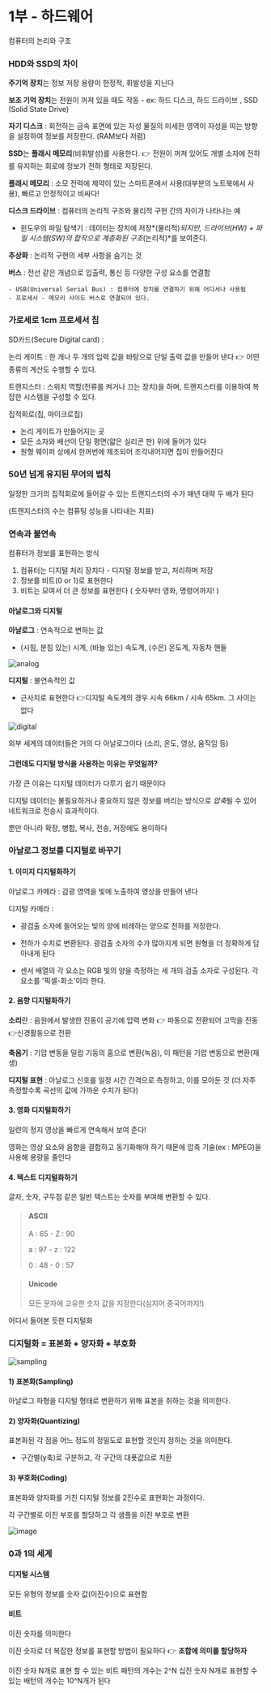 # 1부 - 하드웨어

컴퓨터의 논리와 구조



### **HDD와 SSD의 차이**

**주기억 장치**는 정보 저장 용량이 한정적, 휘발성을 지닌다

**보조 기억 장치**는 전원이 꺼져 있을 때도 작동 - ex: 하드 디스크, 하드 드라이브 , SSD (Solid State Drive)

**자기 디스크** : 회전하는 금속 표면에 있는 자성 물질의 미세한 영역이 자성을 띠는 방향을 설정하여 정보를 저장한다. (RAM보다 저렴)

**SSD**는 **플래시 메모리**(비휘발성)를 사용한다. 👉 전원이 꺼져 있어도 개별 소자에 전하를 유지하는 회로에 정보가 전하 형태로 저장된다.

**플래시 메모리** : 소모 전력에 제약이 있는 스마트폰에서 사용(대부분의 노트북에서 사용), 빠르고 안정적이고 비싸다!

**디스크 드라이브** : 컴퓨터의 논리적 구조와 물리적 구현 간의 차이가 나타나는 예

- 윈도우의 파일 탐색기 : 데이터는 장치에 저장*(물리적)*되지만, 드라이브(HW) + 파일 시스템(SW)의 합작으로 계층화된 구조*(논리적)*를 보여준다.

**추상화** : 논리적 구현의 세부 사항을 숨기는 것

**버스** : 전선 같은 개념으로 입출력, 통신 등 다양한 구성 요소를 연결함

	- USB(Universal Serial Bus) : 컴퓨터에 장치를 연결하기 위해 어디서나 사용됨
	- 프로세서 - 메모리 사이도 버스로 연결되어 있다.



### 가로세로 1cm 프로세서 칩

SD카드(Secure Digital card) :

논리 게이트 : 한 개나 두 개의 입력 값을 바탕으로 단일 출력 값을 만들어 낸다 👉 어떤 종류의 계산도 수행할 수 있다.

트랜지스터 : 스위치 역할(전류를 켜거나 끄는 장치)을 하며, 트랜지스터를 이용하여 복잡한 시스템을 구성할 수 있다.

집적회로(칩, 마이크로칩) 

- 논리 게이트가 만들어지는 곳
- 모든 소자와 배선이 단일 평면(얇은 실리콘 판) 위에 들어가 있다
- 원형 웨이퍼 상에서 한꺼번에 제조되어 조각내어지면 칩이 만들어진다



### 50년 넘게 유지된 무어의 법칙

일정한 크기의 집적회로에 들어갈 수 있는 트랜지스터의 수가 매년 대략 두 배가 된다

(트랜지스터의 수는 컴퓨팅 성능을 나타내는 지표)



### 연속과 불연속

컴퓨터가 정보를 표현하는 방식

1. 컴퓨터는 디지털 처리 장치다 - 디지털 정보를 받고, 처리하며 저장
2. 정보를 비트(0 or 1)로 표현한다
3. 비트는 모여서 더 큰 정보를 표현한다 ( 숫자부터 영화, 명령어까지! )



#### 아날로그와 디지털

**아날로그** : 연속적으로 변하는 값

- (시침, 분침 있는) 시계, (바늘 있는) 속도계, (수은) 온도계, 자동차 핸들

![analog](https://user-images.githubusercontent.com/17975647/169059226-f42d8dbc-6fd0-49a9-9d44-b844d89bc724.png)

**디지털** : 불연속적인 값

- 근사치로 표현한다 👉디지털 속도계의 경우 시속 66km / 시속 65km. 그 사이는 없다

![digital](https://user-images.githubusercontent.com/17975647/169058942-74da5547-ad77-4064-85e4-eedca2e0985c.png)

외부 세계의 데이터들은 거의 다 아날로그이다 (소리, 온도, 영상, 움직임 등)

#### 그런데도 디지털 방식을 사용하는 이유는 무엇일까?

가장 큰 이유는 디지털 데이터가 다루기 쉽기 때문이다

디지털 데이터는 불필요하거나 중요하지 않은 정보를 버리는 방식으로 *압축*될 수 있어 네트워크로 전송시 효과적이다.

뿐만 아니라 확장, 병합, 복사, 전송, 저장에도 용이하다





### 아날로그 정보를 디지털로 바꾸기

#### 1. 이미지 디지털화하기

아날로그 카메라 : 감광 영역을 빛에 노출하여 영상을 만들어 낸다

디지털 카메라 : 

- 광검출 소자에 들어오는 빛의 양에 비례하는 양으로 전하를 저장한다.

- 전하가 수치로 변환된다.  광검출 소자의 수가 많아지게 되면 원형을 더 정확하게 담아내게 된다

- 센서 배열의 각 요소는 RGB 빛의 양을 측정하는 세 개의 검출 소자로 구성된다. 각 요소를 '픽셀-화소'이라 한다.



#### 2. 음향 디지털화하기

**소리**란 : 음원에서 발생한 진동이 공기에 압력 변화 👉 파동으로 전환되어 고막을 진동 👉신경활동으로 전환

**축음기** : 기압 변동을 밀랍 기둥의 홈으로 변환(녹음), 이 패턴을 기압 변동으로 변환(재생)

**디지털 표현** : 아날로그 신호를 일정 시간 간격으로 측정하고, 이를 모아둔 것 (더 자주 측정할수록 곡선의 값에 가까운 수치가 된다)



#### 3. 영화 디지털화하기

일련의 정지 영상을 빠르게 연속해서 보여 준다!

영화는 영상 요소와 음향을 결합하고 동기화해야 하기 때문에 압축 기술(ex : MPEG)을 사용해 용량을 줄인다



#### 4. 텍스트 디지털화하기

글자, 숫자, 구두점 같은 일반 텍스트는 숫자를 부여해 변환할 수 있다.

> #### ASCII
>
> A : 65 - Z : 90
>
> a : 97 - z : 122
>
> 0 : 48 - 0 : 57

> #### Unicode
> 모든 문자에 고유한 숫자 값을 지정한다(심지어 중국어까지!)



어디서 들어본 듯한 디지털화

### 디지털화 = 표본화 + 양자화 + 부호화

![sampling](https://user-images.githubusercontent.com/17975647/169066070-dbe6228f-d44a-48f9-985f-c5d6eaaa8e24.png)

#### 1) 표본화(Sampling)

아날로그 파형을 디지털 형태로 변환하기 위해 표본을 취하는 것을 의미한다.


#### 2) 양자화(Quantizing)

표본화된 각 점을 어느 정도의 정밀도로 표현할 것인지 정하는 것을 의미한다. 

- 구간별(y축)로 구분하고, 각 구간의 대푯값으로 치환


#### 3) 부호화(Coding)

표본화와 양자화를 거친 디지털 정보를 2진수로 표현화는 과정이다.

각 구간별로 이진 부호를 할당하고 각 샘플을 이진 부호로 변환

![image](https://user-images.githubusercontent.com/17975647/169066532-148a8e9e-92ee-4e95-a552-52307a4ac78e.png)



### 0과 1의 세계

#### 디지털 시스템
모든 유형의 정보를 숫자 값(이진수)으로 표현함

#### 비트
이진 숫자를 의미한다

이진 숫자로 더 복잡한 정보를 표현할 방법이 필요하다
👉 **조합에 의미를 할당하자**

이진 숫자 N개로 표현 할 수 있는 비트 패턴의 개수는 2^N
십진 숫자 N개로 표현할 수 있는 배턴의 개수는 10^N개가 된다
